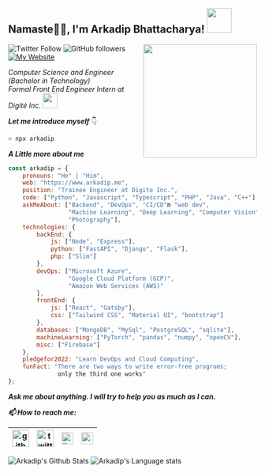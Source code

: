 <h2>Namaste🙏🏻, I'm Arkadip Bhattacharya! <img src="https://media.giphy.com/media/12oufCB0MyZ1Go/giphy.gif" width="50"></h2>
<img align='right' src="https://media.giphy.com/media/M9gbBd9nbDrOTu1Mqx/giphy.gif" width="230">

![Twitter Follow](https://img.shields.io/twitter/follow/Arkadipb21?label=Follow)
![GitHub followers](https://img.shields.io/github/followers/darkmatter18?label=Follow&style=social)
[![My Website](https://img.shields.io/badge/My-Website-green?style=flat&logo=google-chrome)](https://www.arkadip.me)

<p>
    <em>
        Computer Science and Engineer (Bachelor in Technology)<br/>
        Formal Front End Engineer Intern at Digité Inc.
        <img src="https://media.giphy.com/media/WUlplcMpOCEmTGBtBW/giphy.gif" width="30"> 
    </em>
</p>

***Let me introduce myself*** 👇
```bash
> npx arkadip
```

***A Little more about me***
```js
const arkadip = {
    pronouns: "He" | "Him",
    web: "https://www.arkadip.me",
    position: "Trainee Engineer at Digite Inc.",
    code: ["Python", "Javascript", "Typescript", "PHP", "Java", "C++"],
    askMeAbout: ["Backend", "DevOps", "CI/CD"m "web dev", 
                 "Machine Learning", "Deep Learning", "Computer Vision", 
                 "Photography"],
    technologies: {
        backEnd: {
            js: ["Node", "Express"],
            python: ["FastAPI", "Django", "Flask"],
            php: ["Slim"]
        },
        devOps: ["Microsoft Azure", 
                 "Google Cloud Platform (GCP)",
                 "Amazon Web Services (AWS)"
        ],
        frontEnd: {
            js: ["React", "Gatsby"],
            css: ["Tailwind CSS", "Material UI", "bootstrap"]
        },
        databases: ["MongoDB", "MySql", "PostgreSQL", "sqlite"],
        machineLearning: ["PyTorch", "pandas", "numpy", "openCV"],
        misc: ["Firebase"]
    },
    pledgefor2022: "Learn DevOps and Cloud Computing",
    funFact: "There are two ways to write error-free programs; 
              only the third one works"
};
```

***Ask me about anything. I will try to help you as much as I can.***

***📫 How to reach me:***

| [<img src="https://raw.githubusercontent.com/darkmatter18/darkmatter18/master/gihub.png" alt="github logo" width="34">](https://github.com/darkmatter18) |  [<img src="https://raw.githubusercontent.com/darkmatter18/darkmatter18/master/twitter.svg" alt="twitter logo" width="34">](https://twitter.com/ArkadipB21) |  [<img src="https://raw.githubusercontent.com/darkmatter18/darkmatter18/master/linkedin.png" alt="linkedin logo" width="24">](https://www.linkedin.com/in/arkadip) |  [<img src="https://raw.githubusercontent.com/darkmatter18/darkmatter18/master/gmail.jpeg" alt="gmail logo" width="24">](mailto:in2arkadipb13@gmail.com)
|---|---|---|---|

![Arkadip's Github Stats](https://github-readme-stats.vercel.app/api?username=darkmatter18&show_icons=true)
![Arkadip's Language stats](https://github-readme-stats.vercel.app/api/top-langs/?username=darkmatter18&layout=compact&langs_count=10")
